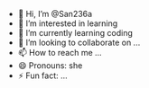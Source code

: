 - 👋 Hi, I’m @San236a
- 👀 I’m interested in learning 
- 🌱 I’m currently learning coding
- 💞️ I’m looking to collaborate on ...
- 📫 How to reach me ...
- 😄 Pronouns: she
- ⚡ Fun fact: ...

<!---
San236a/San236a is a ✨ special ✨ repository because its `README.md` (this file) appears on your GitHub profile.
You can click the Preview link to take a look at your changes.
--->

